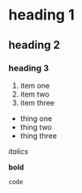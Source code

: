 # heading 1
## heading 2
### heading 3

1. item one
1. item two
1. item three

- thing one
- thing two
- thing three

*italics*

**bold**

`code`